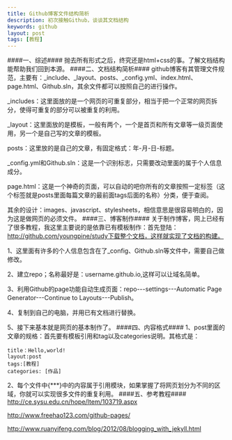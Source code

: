 ```yaml
---
title: Github博客文件结构简析
description: 初次接触Github，谈谈其文档结构
keywords: github
layout: post
tags: [教程]
---
```


####一、综述####
  抛去所有形式之后，终究还是html+css的事。了解文档结构能帮助我们回到本源。
####二、文档结构简析####
  github博客有其管理文件规范，主要有：_include、_layout、posts、_config.yml、index.html、page.html、Github.sln，其余文件都可以按照自己的进行操作。

  _includes：这里面放的是一个网页的可重复部分，相当于把一个正常的网页拆分，使得可重复的部分可以被重复的利用。

  _layout：这里面放的是模板，一般有两个，一个是首页和所有文章等一级页面使用，另一个是自己写的文章的模板。

  posts：这里放的是自己的文章，有固定格式：年-月-日-标题。

   _config.yml和Github.sln：这是一个识别标志，只需要改动里面的属于个人信息成分。

  page.html：这是一个神奇的页面，可以自动的吧你所有的文章按照一定标签（这个标签就是posts里面每篇文章的最前面tags后面的名称）分类，便于查阅。

  其余的设计：images、javascript、stylesheets，相信意思是很容易明白的，因为这是做网页的必须文件。
####三、博客制作####
  关于制作博客，网上已经有了很多教程，我这里主要说的是依靠已有模板制作：首先登陆：http://github.com/youngpine/study下载整个文档，这样就实现了文档的构建。
  
  1、这里面有许多的个人信息包含在了_config、Github.sln等文件中，需要自己做修改。
  
  
  2、建立repo；名称最好是：username.github.io,这样可以让域名简单。
  
  3、利用Github的page功能自动生成页面：repo---settings---Automatic Page Generator---Continue to Layouts---Publish。
  
  4、复制到自己的电脑，并用已有文档进行替换。
  
  5、接下来基本就是网页的基本制作了。
####四、内容格式####
  1、post里面的文章的规格：首先要有模板引用和tag以及categories说明。其格式是：

   	title：Hello,world!
   	layout:post
   	tags:[教程]
   	categories: [作品]
   
  2、每个文件中{***}中的内容属于引用模块，如果掌握了将网页划分为不同的区域，你就可以实现很多文件的重复利用。
####五、参考教程####
　<a href="http://ce.sysu.edu.cn/hope/Item/103719.aspx">http://ce.sysu.edu.cn/hope/Item/103719.aspx</a>
  
  <a href="http://www.freehao123.com/github-pages/">http://www.freehao123.com/github-pages/</a>
  
  <a href="http://www.ruanyifeng.com/blog/2012/08/blogging_with_jekyll.html">http://www.ruanyifeng.com/blog/2012/08/blogging_with_jekyll.html</a>
